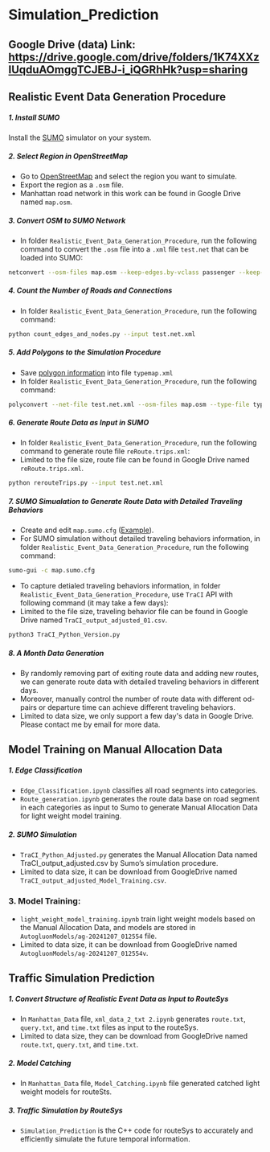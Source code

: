 # Simulation_Prediction

## Google Drive (data) Link: https://drive.google.com/drive/folders/1K74XXzIUqduAOmggTCJEBJ-i_iQGRhHk?usp=sharing

## Realistic Event Data Generation Procedure

##### 1. Install SUMO
Install the [SUMO](https://sumo.dlr.de/docs/Downloads.php) simulator on your system.

##### 2. Select Region in OpenStreetMap
- Go to [OpenStreetMap](https://www.openstreetmap.org/#map=5/38.01/-95.84) and select the region you want to simulate.
- Export the region as a `.osm` file.
- Manhattan road network in this work can be found in Google Drive named `map.osm`.

##### 3. Convert OSM to SUMO Network
- In folder `Realistic_Event_Data_Generation_Procedure`, run the following command to convert the `.osm` file into a `.xml` file `test.net` that can be loaded into SUMO:

```bash
netconvert --osm-files map.osm --keep-edges.by-vclass passenger --keep-edges.by-type highway.living_street,highway.motorway,highway.motorway_link,highway.primary,highway.primary_link,highway.residential,highway.secondary,highway.secondary_link,highway.tertiary,highway.tertiary_link,highway.trunk,highway.trunk_link,highway.unclassified -o test.net.xml --no-internal-links -t osmNetconvert.typ.xml --keep-edges.components 1
```

##### 4. Count the Number of Roads and Connections
- In folder `Realistic_Event_Data_Generation_Procedure`, run the following command:
  
```bash
python count_edges_and_nodes.py --input test.net.xml
```

##### 5. Add Polygons to the Simulation Procedure
- Save [polygon information](https://sumo.dlr.de/wiki/Networks/Import/OpenStreetMap) into file `typemap.xml`
- In folder `Realistic_Event_Data_Generation_Procedure`, run the following command:

```bash
polyconvert --net-file test.net.xml --osm-files map.osm --type-file typemap.xml -o map.poly.xml
```

##### 6. Generate Route Data as Input in SUMO
- In folder `Realistic_Event_Data_Generation_Procedure`, run the following command to generate route file `reRoute.trips.xml`:
- Limited to the file size, route file can be found in Google Drive named `reRoute.trips.xml`.

```bash
python rerouteTrips.py --input test.net.xml
```

##### 7. SUMO Simualation to Generate Route Data with Detailed Traveling Behaviors
- Create and edit `map.sumo.cfg` ([Example](https://github.com/eclipse/sumo/blob/main/tests/complex/tutorial/hello/data/hello.sumocfg)).
- For SUMO simulation without detailed traveling behaviors information, in folder `Realistic_Event_Data_Generation_Procedure`, run the following command:

```bash
sumo-gui -c map.sumo.cfg 
```

- To capture detialed traveling behaviors information, in folder `Realistic_Event_Data_Generation_Procedure`, use `TraCI` API with following command (it may take a few days):
- Limited to the file size, traveling behavior file can be found in Google Drive named `TraCI_output_adjusted_01.csv`.

```bash
python3 TraCI_Python_Version.py
```

##### 8. A Month Data Generation
- By randomly removing part of exiting route data and adding new routes, we can generate route data with detailed traveling behaviors in different days.
- Moreover, manually control the number of route data with different od-pairs or departure time can achieve different traveling behaviors.
- Limited to data size, we only support a few day's data in Google Drive. Please contact me by email for more data.

## Model Training on Manual Allocation Data

##### 1. Edge Classification
- `Edge_Classification.ipynb` classifies all road segments into categories.
- `Route_generation.ipynb` generates the route data base on road segment in each categories as input to Sumo to generate Manual Allocation Data for light weight model training.

##### 2. SUMO Simulation
- `TraCI_Python_Adjusted.py` generates the Manual Allocation Data named TraCI_output_adjusted.csv by Sumo’s simulation procedure.
- Limited to data size, it can be download from GoogleDrive named `TraCI_output_adjusted_Model_Training.csv`.

### 3. Model Training:
- `light_weight_model_training.ipynb` train light weight models based on the Manual Allocation Data, and models are stored in `AutogluonModels/ag-20241207_012554` file.
- Limited to data size, it can be download from GoogleDrive named `AutogluonModels/ag-20241207_012554v`.

## Traffic Simulation Prediction

##### 1. Convert Structure of Realistic Event Data as Input to RouteSys
- In `Manhattan_Data` file, `xml_data_2_txt 2.ipynb` generates `route.txt`, `query.txt`, and `time.txt` files as input to the routeSys.
- Limited to data size, they can be download from GoogleDrive named `route.txt`, `query.txt`, and `time.txt`.

##### 2. Model Catching
- In `Manhattan_Data` file, `Model_Catching.ipynb` file generated catched light weight models for routeSts.

##### 3. Traffic Simulation by RouteSys
- `Simulation_Prediction` is the C++ code for routeSys to accurately and efficiently simulate the future temporal information.
